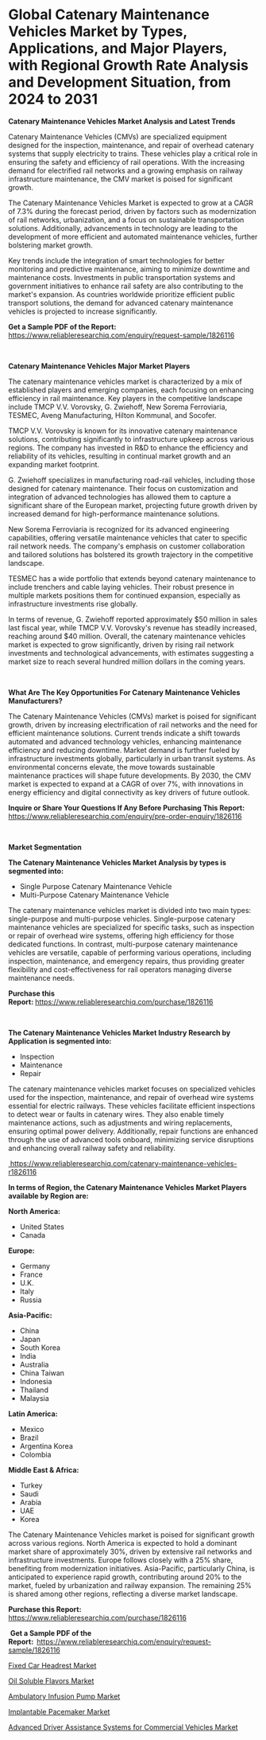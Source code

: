 <p><h1>Global Catenary Maintenance Vehicles Market by Types, Applications, and Major Players, with Regional Growth Rate Analysis and Development Situation, from 2024 to 2031</h1></p><p><strong>Catenary Maintenance Vehicles Market Analysis and Latest Trends</strong></p>
<p><p>Catenary Maintenance Vehicles (CMVs) are specialized equipment designed for the inspection, maintenance, and repair of overhead catenary systems that supply electricity to trains. These vehicles play a critical role in ensuring the safety and efficiency of rail operations. With the increasing demand for electrified rail networks and a growing emphasis on railway infrastructure maintenance, the CMV market is poised for significant growth.</p><p>The Catenary Maintenance Vehicles Market is expected to grow at a CAGR of 7.3% during the forecast period, driven by factors such as modernization of rail networks, urbanization, and a focus on sustainable transportation solutions. Additionally, advancements in technology are leading to the development of more efficient and automated maintenance vehicles, further bolstering market growth. </p><p>Key trends include the integration of smart technologies for better monitoring and predictive maintenance, aiming to minimize downtime and maintenance costs. Investments in public transportation systems and government initiatives to enhance rail safety are also contributing to the market's expansion. As countries worldwide prioritize efficient public transport solutions, the demand for advanced catenary maintenance vehicles is projected to increase significantly.</p></p>
<p><strong>Get a Sample PDF of the Report:&nbsp;</strong> <a href="https://www.reliableresearchiq.com/enquiry/request-sample/1826116?utm_campaign=99&utm_medium=2&utm_source=Github&utm_content=ia&utm_term=04112024&utm_id=catenary-maintenance-vehicles">https://www.reliableresearchiq.com/enquiry/request-sample/1826116</a></p>
<p>&nbsp;</p>
<p><strong>Catenary Maintenance Vehicles Major Market Players</strong></p>
<p><p>The catenary maintenance vehicles market is characterized by a mix of established players and emerging companies, each focusing on enhancing efficiency in rail maintenance. Key players in the competitive landscape include TMCP V.V. Vorovsky, G. Zwiehoff, New Sorema Ferroviaria, TESMEC, Aveng Manufacturing, Hilton Kommunal, and Socofer. </p><p>TMCP V.V. Vorovsky is known for its innovative catenary maintenance solutions, contributing significantly to infrastructure upkeep across various regions. The company has invested in R&D to enhance the efficiency and reliability of its vehicles, resulting in continual market growth and an expanding market footprint.</p><p>G. Zwiehoff specializes in manufacturing road-rail vehicles, including those designed for catenary maintenance. Their focus on customization and integration of advanced technologies has allowed them to capture a significant share of the European market, projecting future growth driven by increased demand for high-performance maintenance solutions.</p><p>New Sorema Ferroviaria is recognized for its advanced engineering capabilities, offering versatile maintenance vehicles that cater to specific rail network needs. The company's emphasis on customer collaboration and tailored solutions has bolstered its growth trajectory in the competitive landscape.</p><p>TESMEC has a wide portfolio that extends beyond catenary maintenance to include trenchers and cable laying vehicles. Their robust presence in multiple markets positions them for continued expansion, especially as infrastructure investments rise globally.</p><p>In terms of revenue, G. Zwiehoff reported approximately $50 million in sales last fiscal year, while TMCP V.V. Vorovsky's revenue has steadily increased, reaching around $40 million. Overall, the catenary maintenance vehicles market is expected to grow significantly, driven by rising rail network investments and technological advancements, with estimates suggesting a market size to reach several hundred million dollars in the coming years.</p></p>
<p>&nbsp;</p>
<p><strong>What Are The Key Opportunities For Catenary Maintenance Vehicles Manufacturers?</strong></p>
<p><p>The Catenary Maintenance Vehicles (CMVs) market is poised for significant growth, driven by increasing electrification of rail networks and the need for efficient maintenance solutions. Current trends indicate a shift towards automated and advanced technology vehicles, enhancing maintenance efficiency and reducing downtime. Market demand is further fueled by infrastructure investments globally, particularly in urban transit systems. As environmental concerns elevate, the move towards sustainable maintenance practices will shape future developments. By 2030, the CMV market is expected to expand at a CAGR of over 7%, with innovations in energy efficiency and digital connectivity as key drivers of future outlook.</p></p>
<p><strong>Inquire or Share Your Questions If Any Before Purchasing This Report:</strong> <a href="https://www.reliableresearchiq.com/enquiry/pre-order-enquiry/1826116?utm_campaign=99&utm_medium=2&utm_source=Github&utm_content=ia&utm_term=04112024&utm_id=catenary-maintenance-vehicles">https://www.reliableresearchiq.com/enquiry/pre-order-enquiry/1826116</a></p>
<p>&nbsp;</p>
<p><strong>Market Segmentation</strong></p>
<p><strong>The Catenary Maintenance Vehicles Market Analysis by types is segmented into:</strong></p>
<p><ul><li>Single Purpose Catenary Maintenance Vehicle</li><li>Multi-Purpose Catenary Maintenance Vehicle</li></ul></p>
<p><p>The catenary maintenance vehicles market is divided into two main types: single-purpose and multi-purpose vehicles. Single-purpose catenary maintenance vehicles are specialized for specific tasks, such as inspection or repair of overhead wire systems, offering high efficiency for those dedicated functions. In contrast, multi-purpose catenary maintenance vehicles are versatile, capable of performing various operations, including inspection, maintenance, and emergency repairs, thus providing greater flexibility and cost-effectiveness for rail operators managing diverse maintenance needs.</p></p>
<p><strong>Purchase this Report:&nbsp;</strong><a href="https://www.reliableresearchiq.com/purchase/1826116?utm_campaign=99&utm_medium=2&utm_source=Github&utm_content=ia&utm_term=04112024&utm_id=catenary-maintenance-vehicles">https://www.reliableresearchiq.com/purchase/1826116</a></p>
<p>&nbsp;</p>
<p><strong>The Catenary Maintenance Vehicles Market Industry Research by Application is segmented into:</strong></p>
<p><ul><li>Inspection</li><li>Maintenance</li><li>Repair</li></ul></p>
<p><p>The catenary maintenance vehicles market focuses on specialized vehicles used for the inspection, maintenance, and repair of overhead wire systems essential for electric railways. These vehicles facilitate efficient inspections to detect wear or faults in catenary wires. They also enable timely maintenance actions, such as adjustments and wiring replacements, ensuring optimal power delivery. Additionally, repair functions are enhanced through the use of advanced tools onboard, minimizing service disruptions and enhancing overall railway safety and reliability.</p></p>
<p><a href="https://www.reliableresearchiq.com/catenary-maintenance-vehicles-r1826116?utm_campaign=99&utm_medium=2&utm_source=Github&utm_content=ia&utm_term=04112024&utm_id=catenary-maintenance-vehicles">&nbsp;https://www.reliableresearchiq.com/catenary-maintenance-vehicles-r1826116</a></p>
<p><strong>In terms of Region, the Catenary Maintenance Vehicles Market Players available by Region are:</strong></p>
<p>
    <p> <strong> North America: </strong>
        <ul>
            <li>United States</li>
            <li>Canada</li>
        </ul>
        </p> 
    <p> <strong> Europe: </strong>
        <ul>
            <li>Germany</li>
            <li>France</li>
            <li>U.K.</li>
            <li>Italy</li>
            <li>Russia</li>
        </ul>
        </p> 
    <p> <strong> Asia-Pacific: </strong>
        <ul>
            <li>China</li>
            <li>Japan</li>
            <li>South Korea</li>
            <li>India</li>
            <li>Australia</li>
            <li>China Taiwan</li>
            <li>Indonesia</li>
            <li>Thailand</li>
            <li>Malaysia</li>
        </ul>
        </p> 
    <p> <strong> Latin America: </strong>
        <ul>
            <li>Mexico</li>
            <li>Brazil</li>
            <li>Argentina Korea</li>
            <li>Colombia</li>
        </ul>
        </p> 
    <p> <strong> Middle East & Africa: </strong>
        <ul>
            <li>Turkey</li>
            <li>Saudi</li>
            <li>Arabia</li>
            <li>UAE</li>
            <li>Korea</li>
        </ul>
    </p>
    </p>
<p><p>The Catenary Maintenance Vehicles market is poised for significant growth across various regions. North America is expected to hold a dominant market share of approximately 30%, driven by extensive rail networks and infrastructure investments. Europe follows closely with a 25% share, benefiting from modernization initiatives. Asia-Pacific, particularly China, is anticipated to experience rapid growth, contributing around 20% to the market, fueled by urbanization and railway expansion. The remaining 25% is shared among other regions, reflecting a diverse market landscape.</p></p>
<p><strong>Purchase this Report: </strong><a href="https://www.reliableresearchiq.com/purchase/1826116?utm_campaign=99&utm_medium=2&utm_source=Github&utm_content=ia&utm_term=04112024&utm_id=catenary-maintenance-vehicles">https://www.reliableresearchiq.com/purchase/1826116</a></p>
<p>&nbsp;<strong>Get a Sample PDF of the Report:&nbsp;&nbsp;</strong><a href="https://www.reliableresearchiq.com/enquiry/request-sample/1826116?utm_campaign=99&utm_medium=2&utm_source=Github&utm_content=ia&utm_term=04112024&utm_id=catenary-maintenance-vehicles">https://www.reliableresearchiq.com/enquiry/request-sample/1826116</a></p>
<p><strong></strong></p>
<p><p><a href="https://github.com/shebaharrifx/Market-Research-Report-List-1/blob/main/fixed-car-headrest-market.md?utm_campaign=99&utm_medium=2&utm_source=Github&utm_content=ia&utm_term=04112024&utm_id=catenary-maintenance-vehicles">Fixed Car Headrest Market</a></p><p><a href="https://www.linkedin.com/pulse/oil-soluble-flavors-market-size-type-product-global-industry-lu0de?utm_campaign=99&utm_medium=2&utm_source=Github&utm_content=ia&utm_term=04112024&utm_id=catenary-maintenance-vehicles">Oil Soluble Flavors Market</a></p><p><a href="https://issuu.com/reportprime-2/docs/ambulatory-infusion-pump-market-siz_dc5fcc6ea8888c?utm_campaign=99&utm_medium=2&utm_source=Github&utm_content=ia&utm_term=04112024&utm_id=catenary-maintenance-vehicles">Ambulatory Infusion Pump Market</a></p><p><a href="https://issuu.com/reportprime-2/docs/implantable-pacemaker-market-size-2_d30851f4d35bab?utm_campaign=99&utm_medium=2&utm_source=Github&utm_content=ia&utm_term=04112024&utm_id=catenary-maintenance-vehicles">Implantable Pacemaker Market</a></p><p><a href="https://github.com/danyelltzmol/Market-Research-Report-List-1/blob/main/advanced-driver-assistance-systems-for-commercial-vehicles-market.md?utm_campaign=99&utm_medium=2&utm_source=Github&utm_content=ia&utm_term=04112024&utm_id=catenary-maintenance-vehicles">Advanced Driver Assistance Systems for Commercial Vehicles Market</a></p></p>